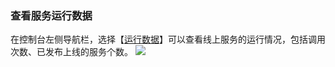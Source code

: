### 查看服务运行数据
在控制台左侧导航栏，选择【[运行数据](https://console.cloud.tencent.com/tcex/charts)】可以查看线上服务的运行情况，包括调用次数、已发布上线的服务个数。
![](https://main.qcloudimg.com/raw/9066f7056e6a5dbdc42d61a89eaa0e6a.png)
